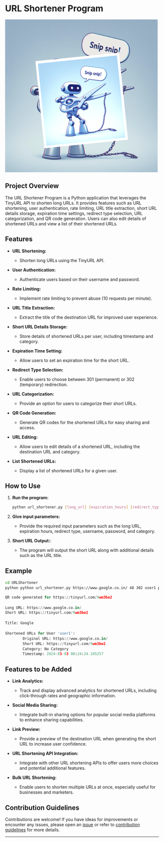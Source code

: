 # URL Shortener Program

![URL Shortner](../../assets/images/readme_images/url_shortner.png)

## Project Overview

The URL Shortener Program is a Python application that leverages the TinyURL API to shorten long URLs. It provides features such as URL shortening, user authentication, rate limiting, URL title extraction, short URL details storage, expiration time settings, redirect type selection, URL categorization, and QR code generation. Users can also edit details of shortened URLs and view a list of their shortened URLs.

## Features

- **URL Shortening:**

  - Shorten long URLs using the TinyURL API.

- **User Authentication:**

  - Authenticate users based on their username and password.

- **Rate Limiting:**

  - Implement rate limiting to prevent abuse (10 requests per minute).

- **URL Title Extraction:**

  - Extract the title of the destination URL for improved user experience.

- **Short URL Details Storage:**

  - Store details of shortened URLs per user, including timestamp and category.

- **Expiration Time Setting:**

  - Allow users to set an expiration time for the short URL.

- **Redirect Type Selection:**

  - Enable users to choose between 301 (permanent) or 302 (temporary) redirection.

- **URL Categorization:**

  - Provide an option for users to categorize their short URLs.

- **QR Code Generation:**

  - Generate QR codes for the shortened URLs for easy sharing and access.

- **URL Editing:**

  - Allow users to edit details of a shortened URL, including the destination URL and category.

- **List Shortened URLs:**

  - Display a list of shortened URLs for a given user.

## How to Use

1. **Run the program:**

   ```bash
   python url_shortener.py [long_url] [expiration_hours] [redirect_type] [username] [password] [category]
   ```

2. **Give input parameters:**

   - Provide the required input parameters such as the long URL, expiration hours, redirect type, username, password, and category.

3. **Short URL Output:**:

   - The program will output the short URL along with additional details such as the URL title.

## Example

```bash
cd URLShortener
python python url_shortener.py https://www.google.co.in/ 48 302 user1 password1
```

```python
QR code generated for https://tinyurl.com/9wm3be2

Long URL: https://www.google.co.in/
Short URL: https://tinyurl.com/9wm3be2

Title: Google

Shortened URLs for User 'user1':
        Original URL: https://www.google.co.in/
        Short URL: https://tinyurl.com/9wm3be2
        Category: No Category
        Timestamp: 2024-03-03 00:24:24.105257
```

## Features to be Added

- **Link Analytics:**

  - Track and display advanced analytics for shortened URLs, including click-through rates and geographic information.

- **Social Media Sharing:**

  - Integrate built-in sharing options for popular social media platforms to enhance sharing capabilities.

- **Link Preview:**

  - Provide a preview of the destination URL when generating the short URL to increase user confidence.

- **URL Shortening API Integration:**

  - Integrate with other URL shortening APIs to offer users more choices and potential additional features.

- **Bulk URL Shortening:**

  - Enable users to shorten multiple URLs at once, especially useful for businesses and marketers.

## Contribution Guidelines

Contributions are welcome! If you have ideas for improvements or encounter any issues, please open an [issue](https://github.com/vrm-piyush/Python-Projects/issues/new/choose) or refer to [contribution guidelines](../../CONTRIBUTING.md) for more details.

---
